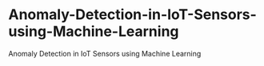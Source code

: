 # Anomaly-Detection-in-IoT-Sensors-using-Machine-Learning
 Anomaly Detection in IoT Sensors using Machine Learning
